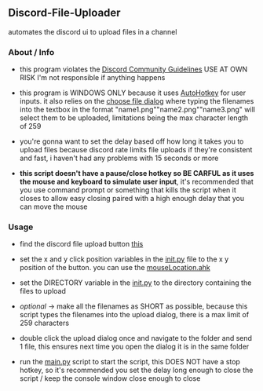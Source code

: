 ## Discord-File-Uploader
automates the discord ui to upload files in a channel

### About / Info

 - this program violates the [Discord Community Guidelines](https://discord.com/guidelines) USE AT OWN RISK I'm not responsible if anything happens

 - this program is WINDOWS ONLY because it uses [AutoHotkey](https://www.autohotkey.com/) for user inputs. it also relies on the [choose file dialog](images/fileDialog.png) where typing the filenames into the textbox in the format "name1.png""name2.png""name3.png" will select them to be uploaded, limitations being the max character length of 259

 - you're gonna want to set the delay based off how long it takes you to upload files because discord rate limits file uploads if they're consistent and fast, i haven't had any problems with 15 seconds or more 

 - **this script doesn't have a pause/close hotkey so BE CARFUL as it uses the mouse and keyboard to simulate user input**, it's recommended that you use command prompt or something that kills the script when it closes to allow easy closing paired with a high enough delay that you can move the mouse

### Usage

 - find the discord file upload button [this](images/button.png)

 - set the x and y click position variables in the [init.py](discord_file_upload/__init__.py) file to the x y position of the button. you can use the [mouseLocation.ahk](src/scripts/mouseLocation.ahk)

 - set the DIRECTORY variable in the [init.py](discord_file_upload/__init__.py) to the directory containing the files to upload

 - *optional* -> make all the filenames as SHORT as possible, because this script types the filenames into the upload dialog, there is a max limit of 259 characters

 - double click the upload dialog once and navigate to the folder and send 1 file, this ensures next time you open the dialog it is in the same folder

 - run the [main.py](discord_file_upload/__main__.py) script to start the script, this DOES NOT have a stop hotkey, so it's recommended you set the delay long enough to close the script / keep the console window close enough to close
